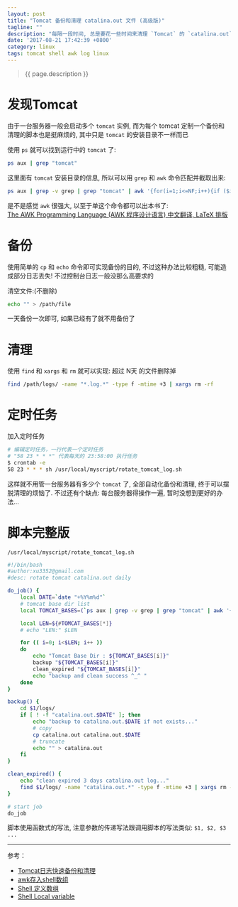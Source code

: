 ```yaml
---
layout: post
title: "Tomcat 备份和清理 catalina.out 文件 (高级版)"
tagline: ""
description: "每隔一段时间, 总是要花一些时间来清理 `Tomcat` 的 `catalina.out` 日志, 为什么不做成脚本呢?"
date: '2017-08-21 17:42:39 +0800'
category: linux
tags: tomcat shell awk log linux
---
```

> {{ page.description }}

# 发现Tomcat
由于一台服务器一般会启动多个 `tomcat` 实例, 而为每个 tomcat 定制一个备份和清理的脚本也是挺麻烦的, 其中只是 `tomcat` 的安装目录不一样而已

使用 `ps` 就可以找到运行中的 `tomcat` 了:
```bash
ps aux | grep "tomcat"
```

这里面有 `tomcat` 安装目录的信息, 所以可以用 `grep` 和 `awk` 命令匹配并截取出来:
```bash
ps aux | grep -v grep | grep "tomcat" | awk '{for(i=1;i<=NF;i++){if ($i ~ /catalina.base/){printf("%s\n", $i)}}}' | awk -F '=' '{print $2}'
```

是不是感觉 `awk` 很强大, 以至于单这个命令都可以出本书了:     
[The AWK Programming Language (AWK 程序设计语言) 中文翻译, LaTeX 排版](https://github.com/wuzhouhui/awk)

# 备份
使用简单的 `cp` 和 `echo` 命令即可实现备份的目的, 不过这种办法比较粗糙, 可能造成部分日志丢失! 不过控制台日志一般没那么高要求的

清空文件:(不删除)
```bash
echo "" > /path/file
```

一天备份一次即可, 如果已经有了就不用备份了

# 清理
使用 `find` 和 `xargs` 和 `rm` 就可以实现: 超过 N天 的文件删除掉
```bash
find /path/logs/ -name "*.log.*" -type f -mtime +3 | xargs rm -rf
```

# 定时任务
加入定时任务
```bash
# 编辑定时任务，一行代表一个定时任务
# "58 23 * * *" 代表每天的 23:58:00 执行任务
$ crontab -e
58 23 * * * sh /usr/local/myscript/rotate_tomcat_log.sh
```

这样就不用管一台服务器有多少个 `tomcat` 了, 全部自动化备份和清理, 终于可以摆脱清理的烦恼了. 不过还有个缺点: 每台服务器得操作一遍, 暂时没想到更好的办法...

# 脚本完整版
`/usr/local/myscript/rotate_tomcat_log.sh`
```bash
#!/bin/bash
#author:xu3352@gmail.com
#desc: rotate tomcat catalina.out daily

do_job() {
    local DATE=`date "+%Y%m%d"`
    # tomcat base dir list
    local TOMCAT_BASES=(`ps aux | grep -v grep | grep "tomcat" | awk '{for(i=1;i<=NF;i++){if ($i ~ /catalina.base/){printf("%s\n", $i)}}}' | awk -F '=' '{print $2}'`)

    local LEN=${#TOMCAT_BASES[*]}
    # echo "LEN:" $LEN

    for (( i=0; i<$LEN; i++ ))
    do
        echo "Tomcat Base Dir : ${TOMCAT_BASES[i]}"
        backup "${TOMCAT_BASES[i]}"
        clean_expired "${TOMCAT_BASES[i]}"
        echo "backup and clean success ^_^ "
    done
}

backup() {
    cd $1/logs/
    if [ ! -f "catalina.out.$DATE" ]; then
        echo "backup to catalina.out.$DATE if not exists..."
        # copy
        cp catalina.out catalina.out.$DATE
        # truncate
        echo "" > catalina.out
    fi
}

clean_expired() {
    echo "clean expired 3 days catalina.out log..."
    find $1/logs/ -name "catalina.out.*" -type f -mtime +3 | xargs rm -rf
}

# start job
do_job

```

脚本使用函数式的写法, 注意参数的传递写法跟调用脚本的写法类似: `$1, $2, $3 ...`

---
参考：
- [Tomcat日志快速备份和清理](https://xu3352.github.io/linux/2017/06/24/tomcat-log-quickly-backup-and-clean)
- [awk存入shell数组](http://blog.csdn.net/jianren02/article/details/7320180)
- [Shell 定义数组](http://opus.konghy.cn/shell-tutorial/chapter2.html#array)
- [Shell Local variable](https://bash.cyberciti.biz/guide/Local_variable)

